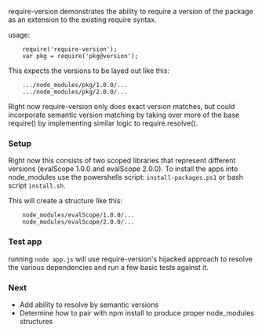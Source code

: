 
require-version demonstrates the ability to require a version of the package as an extension to the existing require syntax.

usage:
```
	require('require-version');
	var pkg = require('pkg@version');
```

This expects the versions to be layed out like this:

```
	.../node_modules/pkg/1.0.0/...
	.../node_modules/pkg/2.0.0/...
```

Right now require-version only does exact version matches, but could incorporate semantic version matching by taking over more of the base require() by implementing similar logic to require.resolve().


### Setup

Right now this consists of two scoped libraries that represent different versions (evalScope 1.0.0 and evalScope 2.0.0).  To install the apps into node_modules use the powershells script: `install-packages.ps1` or bash script `install.sh`.

This will create a structure like this:
```
	node_modules/evalScope/1.0.0/...
	node_modules/evalScope/2.0.0/...
```


### Test app

running `node app.js` will use require-version's hijacked approach to resolve the various dependencies and run a few basic tests against it.


### Next

* Add ability to resolve by semantic versions
* Determine how to pair with npm install to produce proper node_modules structures
